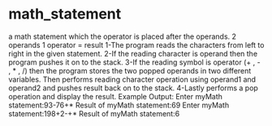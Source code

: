 # math_statement
a math statement which the operator is placed after the operands. 2 operands 1 operator = result
1-The program reads the characters from left to right in the given statement.
2-If the reading character is operand then the program pushes it on to the stack.
3-If the reading symbol is operator (+ , - , * , /) then the program stores the two popped operands in two different variables. 
  Then performs reading character operation using operand1 and operand2 and pushes result back on to the stack.
4-Lastly performs a pop operation and display the result.
Example Output:
    Enter myMath statement:93-76+*
    Result of myMath statement:69
    Enter myMath statement:198+2-+*
    Result of myMath statement:6

